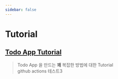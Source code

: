 ```yaml
---
sidebar: false
---
```


# Tutorial

## [Todo App Tutorial](./todoapp)

> Todo App 을 만드는 **꽤** 복잡한 방법에 대한 Tutorial  
> github actions 테스트3
